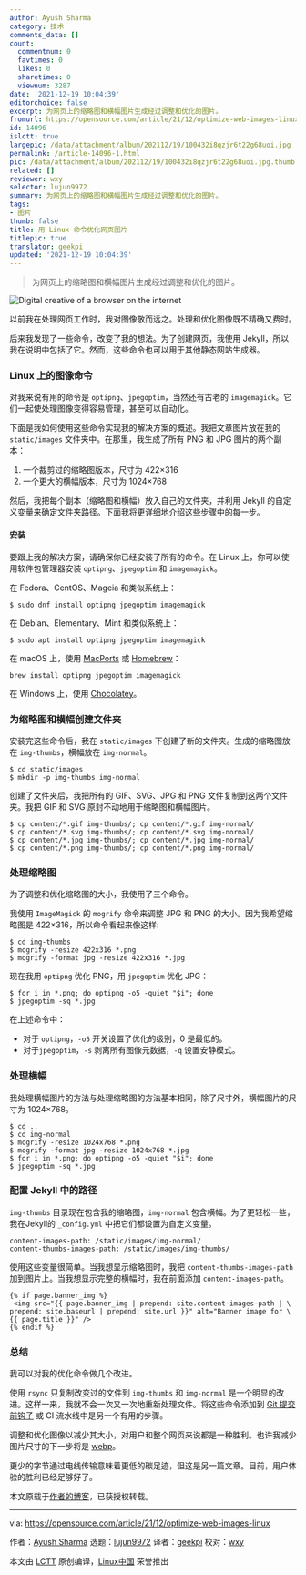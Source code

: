 ```yaml
---
author: Ayush Sharma
category: 技术
comments_data: []
count:
  commentnum: 0
  favtimes: 0
  likes: 0
  sharetimes: 0
  viewnum: 3287
date: '2021-12-19 10:04:39'
editorchoice: false
excerpt: 为网页上的缩略图和横幅图片生成经过调整和优化的图片。
fromurl: https://opensource.com/article/21/12/optimize-web-images-linux
id: 14096
islctt: true
largepic: /data/attachment/album/202112/19/100432i8qzjr6t22g68uoi.jpg
permalink: /article-14096-1.html
pic: /data/attachment/album/202112/19/100432i8qzjr6t22g68uoi.jpg.thumb.jpg
related: []
reviewer: wxy
selector: lujun9972
summary: 为网页上的缩略图和横幅图片生成经过调整和优化的图片。
tags:
- 图片
thumb: false
title: 用 Linux 命令优化网页图片
titlepic: true
translator: geekpi
updated: '2021-12-19 10:04:39'
---
```



> 
> 为网页上的缩略图和横幅图片生成经过调整和优化的图片。
> 
> 
> 


![](/data/attachment/album/202112/19/100432i8qzjr6t22g68uoi.jpg "Digital creative of a browser on the internet")


以前我在处理网页工作时，我对图像敬而远之。处理和优化图像既不精确又费时。


后来我发现了一些命令，改变了我的想法。为了创建网页，我使用 Jekyll，所以我在说明中包括了它。然而，这些命令也可以用于其他静态网站生成器。


### Linux 上的图像命令


对我来说有用的命令是 `optipng`、`jpegoptim`，当然还有古老的 `imagemagick`。它们一起使处理图像变得容易管理，甚至可以自动化。


下面是我如何使用这些命令实现我的解决方案的概述。我把文章图片放在我的 `static/images` 文件夹中。在那里，我生成了所有 PNG 和 JPG 图片的两个副本：


1. 一个裁剪过的缩略图版本，尺寸为 422×316
2. 一个更大的横幅版本，尺寸为 1024×768


然后，我把每个副本（缩略图和横幅）放入自己的文件夹，并利用 Jekyll 的自定义变量来确定文件夹路径。下面我将更详细地介绍这些步骤中的每一步。


#### 安装


要跟上我的解决方案，请确保你已经安装了所有的命令。在 Linux 上，你可以使用软件包管理器安装 `optipng`、`jpegoptim` 和 `imagemagick`。


在 Fedora、CentOS、Mageia 和类似系统上：



```
$ sudo dnf install optipng jpegoptim imagemagick

```

在 Debian、Elementary、Mint 和类似系统上：



```
$ sudo apt install optipng jpegoptim imagemagick

```

在 macOS 上，使用 [MacPorts](https://opensource.com/article/20/11/macports) 或 [Homebrew](https://opensource.com/article/20/6/homebrew-mac)：



```
brew install optipng jpegoptim imagemagick

```

在 Windows 上，使用 [Chocolatey](https://opensource.com/article/20/3/chocolatey)。


### 为缩略图和横幅创建文件夹


安装完这些命令后，我在 `static/images` 下创建了新的文件夹。生成的缩略图放在 `img-thumbs`，横幅放在 `img-normal`。



```
$ cd static/images
$ mkdir -p img-thumbs img-normal

```

创建了文件夹后，我把所有的 GIF、SVG、JPG 和 PNG 文件复制到这两个文件夹。我把 GIF 和 SVG 原封不动地用于缩略图和横幅图片。



```
$ cp content/*.gif img-thumbs/; cp content/*.gif img-normal/
$ cp content/*.svg img-thumbs/; cp content/*.svg img-normal/
$ cp content/*.jpg img-thumbs/; cp content/*.jpg img-normal/
$ cp content/*.png img-thumbs/; cp content/*.png img-normal/

```

### 处理缩略图


为了调整和优化缩略图的大小，我使用了三个命令。


我使用 `ImageMagick` 的 `mogrify` 命令来调整 JPG 和 PNG 的大小。因为我希望缩略图是 422×316，所以命令看起来像这样:



```
$ cd img-thumbs
$ mogrify -resize 422x316 *.png
$ mogrify -format jpg -resize 422x316 *.jpg

```

现在我用 `optipng` 优化 PNG，用 `jpegoptim` 优化 JPG：



```
$ for i in *.png; do optipng -o5 -quiet "$i"; done
$ jpegoptim -sq *.jpg

```

在上述命令中：


* 对于 `optipng`，`-o5` 开关设置了优化的级别，0 是最低的。
* 对于`jpegoptim`，`-s` 剥离所有图像元数据，`-q` 设置安静模式。


### 处理横幅


我处理横幅图片的方法与处理缩略图的方法基本相同，除了尺寸外，横幅图片的尺寸为 1024×768。



```
$ cd ..
$ cd img-normal
$ mogrify -resize 1024x768 *.png
$ mogrify -format jpg -resize 1024x768 *.jpg
$ for i in *.png; do optipng -o5 -quiet "$i"; done
$ jpegoptim -sq *.jpg

```

### 配置 Jekyll 中的路径


`img-thumbs` 目录现在包含我的缩略图，`img-normal` 包含横幅。为了更轻松一些，我在Jekyll的 `_config.yml` 中把它们都设置为自定义变量。



```
content-images-path: /static/images/img-normal/
content-thumbs-images-path: /static/images/img-thumbs/

```

使用这些变量很简单。当我想显示缩略图时，我把 `content-thumbs-images-path` 加到图片上。当我想显示完整的横幅时，我在前面添加 `content-images-path`。



```
{% if page.banner_img %}
 <img src="{{ page.banner_img | prepend: site.content-images-path | \
prepend: site.baseurl | prepend: site.url }}" alt="Banner image for \
{{ page.title }}" />
{% endif %}

```

### 总结


我可以对我的优化命令做几个改进。


使用 `rsync` 只复制改变过的文件到 `img-thumbs` 和 `img-normal` 是一个明显的改进。这样一来，我就不会一次又一次地重新处理文件。将这些命令添加到 [Git 提交前钩子](https://opensource.com/life/16/8/how-construct-your-own-git-server-part-6) 或 CI 流水线中是另一个有用的步骤。


调整和优化图像以减少其大小，对用户和整个网页来说都是一种胜利。也许我减少图片尺寸的下一步将是 [webp](https://opensource.com/article/20/4/webp-image-compression)。


更少的字节通过电线传输意味着更低的碳足迹，但这是另一篇文章。目前，用户体验的胜利已经足够好了。


本文原载于[作者的博客](https://www.ayushsharma.in/2021/11/optimising-jpg-and-png-images-for-a-jekyll-blog)，已获授权转载。




---


via: <https://opensource.com/article/21/12/optimize-web-images-linux>


作者：[Ayush Sharma](https://opensource.com/users/ayushsharma) 选题：[lujun9972](https://github.com/lujun9972) 译者：[geekpi](https://github.com/geekpi) 校对：[wxy](https://github.com/wxy)


本文由 [LCTT](https://github.com/LCTT/TranslateProject) 原创编译，[Linux中国](https://linux.cn/) 荣誉推出
